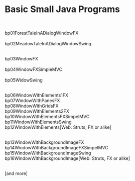 ﻿# Basic Small Java Programs

<br>

bp01ForestTaleInADialogWindowFX<br>		
bp02MeadowTaleInADialogWindowSwing<br><br>	

bp03WindowFX<br>				
bp04WindowFXSimpleMVC<br> 			
bp05WidowSwing<br><br>				

bp06WindowWithElements1FX<br>
bp07WindowWithPanesFX<br>
bp08WindowWithGridsFX<br>
bp09WindowWithElements2FX<br>
bp10WindowWithElementsFXSimpelMVC<br>
bp11WindowWithElementsSwing<br>
bp12WindowWithElements[Web: Struts, FX or alike]<br><br>

bp13WindowWithBackgroundImageFX<br>
bp14WindowWithBackgroundImageFXSimpelMVC<br>
bp15WindowWithBackgroundImageSwing<br>
bp16WindowWithBackgroundImage[Web: Struts, FX or alike]<br><br>


[and more]
